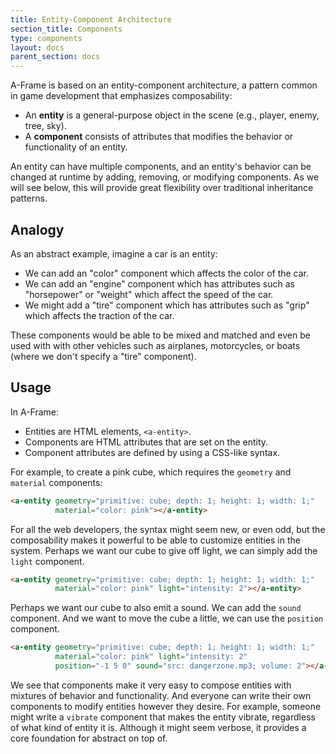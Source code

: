 ```yaml
---
title: Entity-Component Architecture
section_title: Components
type: components
layout: docs
parent_section: docs
---
```


A-Frame is based on an entity-component architecture, a pattern common in game
development that emphasizes composability:

- An **entity** is a general-purpose object in the scene (e.g., player, enemy, tree, sky).
- A **component** consists of attributes that modifies the behavior or functionality of an
  entity.

An entity can have multiple components, and an entity's behavior can be changed
at runtime by adding, removing, or modifying components. As we will see below,
this will provide great flexibility over traditional inheritance patterns.

## Analogy

As an abstract example, imagine a car is an entity:

- We can add an "color" component which affects the color of the car.
- We can add an "engine" component which has attributes such as "horsepower" or
  "weight" which affect the speed of the car.
- We might add a "tire" component which has attributes such as "grip" which
  affects the traction of the car.

These components would be able to be mixed and matched and even be used with
with other vehicles such as airplanes, motorcycles, or boats (where we don't
specify a "tire" component).

## Usage

In A-Frame:

- Entities are HTML elements, ```<a-entity>```.
- Components are HTML attributes that are set on the entity.
- Component attributes are defined by using a CSS-like syntax.

For example, to create a pink cube, which requires the `geometry` and
`material` components:

```html
<a-entity geometry="primitive: cube; depth: 1; height: 1; width: 1;"
          material="color: pink"></a-entity>
```

For all the web developers, the syntax might seem new, or even odd, but the
composability makes it powerful to be able to customize entities in the system.
Perhaps we want our cube to give off light, we can simply add the `light`
component.

```html
<a-entity geometry="primitive: cube; depth: 1; height: 1; width: 1;"
          material="color: pink" light="intensity: 2"></a-entity>
```

Perhaps we want our cube to also emit a sound. We can add the `sound`
component. And we want to move the cube a little, we can use the `position`
component.

```html
<a-entity geometry="primitive: cube; depth: 1; height: 1; width: 1;"
          material="color: pink" light="intensity: 2"
          position="-1 5 0" sound="src: dangerzone.mp3; volume: 2"></a-entity>
```

We see that components make it very easy to compose entities with mixtures of
behavior and functionality. And everyone can write their own components to
modify entities however they desire. For example, someone might write a
`vibrate` component that makes the entity vibrate, regardless of what kind of
entity it is. Although it might seem verbose, it provides a core foundation for
abstract on top of.
